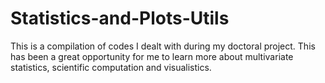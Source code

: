 # Statistics-and-Plots-Utils

This is a compilation of codes I dealt with during my doctoral project. This has been a great opportunity for me to learn more about multivariate statistics, scientific computation and visualistics.

